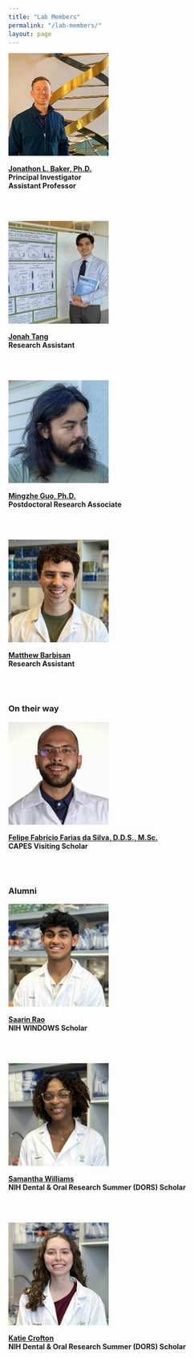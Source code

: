 ```yaml
---
title: "Lab Members"
permalink: "/lab-members/"
layout: page
---
```


<img src="/assets/images/homepage-general/headshot-cropped.jpg" width="200" height="205" style="display: inline; margin: auto;" />

**[Jonathon L. Baker, Ph.D.](./jonathon-baker/index.md)**  
**Principal Investigator**  
**Assistant Professor** 

<br/><br/>

<img src="/assets/images/homepage-general/jonah2.jpg" width="200" height="205" style="display: inline; margin: auto;" />  

**[Jonah Tang](./jonah-tang/index.md)**  
**Research Assistant**  
 
<br/><br/>

<img src="/assets/images/homepage-general/mingzhe-headshot.jpg" width="200" height="205" style="display: inline; margin: auto;" />

**[Mingzhe Guo, Ph.D.](./mingzhe-guo/index.md)**  
**Postdoctoral Research Associate**

<br/><br/>

<img src="/assets/images/homepage-general/matthew-barbisan.jpg" width="200" height="205" style="display: inline; margin: auto;" />

**[Matthew Barbisan](./matthew-barbisan/index.md)**  
**Research Assistant**  

<br/><br/>


### On their way

<img src="/assets/images/homepage-general/felipe2.jpg" width="200" height="205" style="display: inline; margin: auto;" />

**[Felipe Fabrício Farias da Silva, D.D.S., M.Sc.](./felipe-silva/index.md)**  
**CAPES Visiting Scholar**

<br/><br/>

### Alumni

<img src="/assets/images/homepage-general/saarin-headshot.jpg" width="200" height="205" style="display: inline; margin: auto;" />


**[Saarin Rao](./saarin-rao/index.md)**  
**NIH WINDOWS Scholar**

<br/><br/>

<img src="/assets/images/homepage-general/samantha-headshot.jpg" width="200" height="205" style="display: inline; margin: auto;" />

**[Samantha Williams](./samantha-williams/index.md)**  
**NIH Dental & Oral Research Summer (DORS) Scholar**  

<br/><br/>

<img src="/assets/images/homepage-general/katie-headshot.jpg" width="200" height="205" style="display: inline; margin: auto;" />

**[Katie Crofton](./katie-crofton/index.md)**  
**NIH Dental & Oral Research Summer (DORS) Scholar**

<br/><br/>
